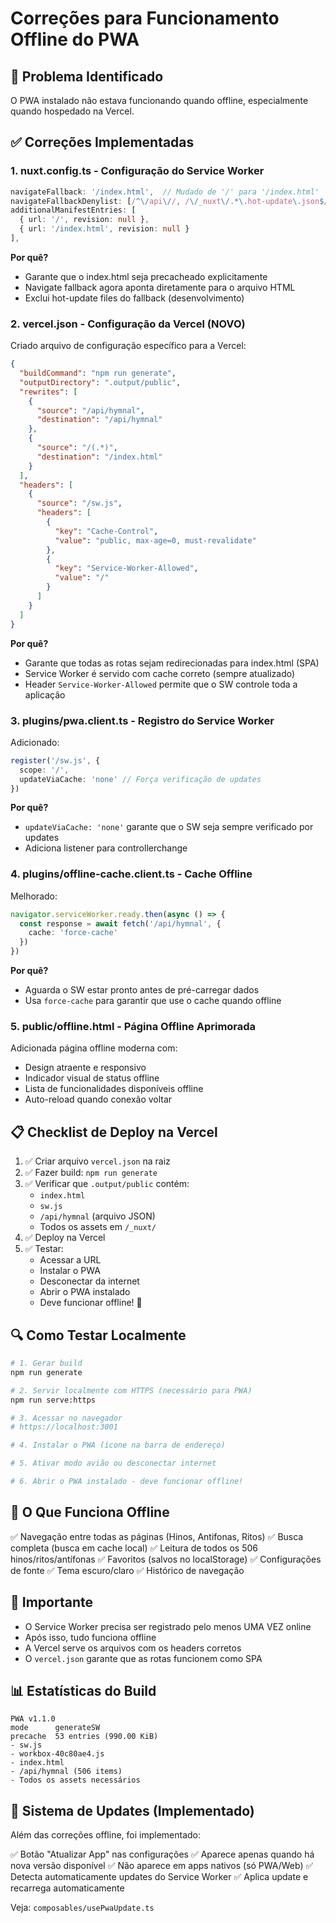 # Correções para Funcionamento Offline do PWA

## 🐛 Problema Identificado

O PWA instalado não estava funcionando quando offline, especialmente quando hospedado na Vercel.

## ✅ Correções Implementadas

### 1. **nuxt.config.ts** - Configuração do Service Worker

```typescript
navigateFallback: '/index.html',  // Mudado de '/' para '/index.html'
navigateFallbackDenylist: [/^\/api\//, /\/_nuxt\/.*\.hot-update\.json$/],
additionalManifestEntries: [
  { url: '/', revision: null },
  { url: '/index.html', revision: null }
],
```

**Por quê?**
- Garante que o index.html seja precacheado explicitamente
- Navigate fallback agora aponta diretamente para o arquivo HTML
- Exclui hot-update files do fallback (desenvolvimento)

### 2. **vercel.json** - Configuração da Vercel (NOVO)

Criado arquivo de configuração específico para a Vercel:

```json
{
  "buildCommand": "npm run generate",
  "outputDirectory": ".output/public",
  "rewrites": [
    {
      "source": "/api/hymnal",
      "destination": "/api/hymnal"
    },
    {
      "source": "/(.*)",
      "destination": "/index.html"
    }
  ],
  "headers": [
    {
      "source": "/sw.js",
      "headers": [
        {
          "key": "Cache-Control",
          "value": "public, max-age=0, must-revalidate"
        },
        {
          "key": "Service-Worker-Allowed",
          "value": "/"
        }
      ]
    }
  ]
}
```

**Por quê?**
- Garante que todas as rotas sejam redirecionadas para index.html (SPA)
- Service Worker é servido com cache correto (sempre atualizado)
- Header `Service-Worker-Allowed` permite que o SW controle toda a aplicação

### 3. **plugins/pwa.client.ts** - Registro do Service Worker

Adicionado:
```typescript
register('/sw.js', { 
  scope: '/',
  updateViaCache: 'none' // Força verificação de updates
})
```

**Por quê?**
- `updateViaCache: 'none'` garante que o SW seja sempre verificado por updates
- Adiciona listener para controllerchange

### 4. **plugins/offline-cache.client.ts** - Cache Offline

Melhorado:
```typescript
navigator.serviceWorker.ready.then(async () => {
  const response = await fetch('/api/hymnal', {
    cache: 'force-cache'
  })
})
```

**Por quê?**
- Aguarda o SW estar pronto antes de pré-carregar dados
- Usa `force-cache` para garantir que use o cache quando offline

### 5. **public/offline.html** - Página Offline Aprimorada

Adicionada página offline moderna com:
- Design atraente e responsivo
- Indicador visual de status offline
- Lista de funcionalidades disponíveis offline
- Auto-reload quando conexão voltar

## 📋 Checklist de Deploy na Vercel

1. ✅ Criar arquivo `vercel.json` na raiz
2. ✅ Fazer build: `npm run generate`
3. ✅ Verificar que `.output/public` contém:
   - `index.html`
   - `sw.js`
   - `/api/hymnal` (arquivo JSON)
   - Todos os assets em `/_nuxt/`
4. ✅ Deploy na Vercel
5. ✅ Testar:
   - Acessar a URL
   - Instalar o PWA
   - Desconectar da internet
   - Abrir o PWA instalado
   - Deve funcionar offline! 🎉

## 🔍 Como Testar Localmente

```bash
# 1. Gerar build
npm run generate

# 2. Servir localmente com HTTPS (necessário para PWA)
npm run serve:https

# 3. Acessar no navegador
# https://localhost:3001

# 4. Instalar o PWA (ícone na barra de endereço)

# 5. Ativar modo avião ou desconectar internet

# 6. Abrir o PWA instalado - deve funcionar offline!
```

## 🎯 O Que Funciona Offline

✅ Navegação entre todas as páginas (Hinos, Antifonas, Ritos)
✅ Busca completa (busca em cache local)
✅ Leitura de todos os 506 hinos/ritos/antífonas
✅ Favoritos (salvos no localStorage)
✅ Configurações de fonte
✅ Tema escuro/claro
✅ Histórico de navegação

## 🚨 Importante

- O Service Worker precisa ser registrado pelo menos UMA VEZ online
- Após isso, tudo funciona offline
- A Vercel serve os arquivos com os headers corretos
- O `vercel.json` garante que as rotas funcionem como SPA

## 📊 Estatísticas do Build

```
PWA v1.1.0
mode      generateSW
precache  53 entries (990.00 KiB)
- sw.js
- workbox-40c80ae4.js
- index.html
- /api/hymnal (506 items)
- Todos os assets necessários
```

## 🔄 Sistema de Updates (Implementado)

Além das correções offline, foi implementado:

✅ Botão "Atualizar App" nas configurações
✅ Aparece apenas quando há nova versão disponível
✅ Não aparece em apps nativos (só PWA/Web)
✅ Detecta automaticamente updates do Service Worker
✅ Aplica update e recarrega automaticamente

Veja: `composables/usePwaUpdate.ts`
